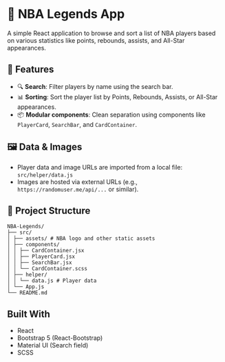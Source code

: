 # 🏀 NBA Legends App

A simple React application to browse and sort a list of NBA players based on various statistics like points, rebounds, assists, and All-Star appearances.

## 🚀 Features

- 🔍 **Search**: Filter players by name using the search bar.
- 📊 **Sorting**: Sort the player list by Points, Rebounds, Assists, or All-Star appearances.
- 📦 **Modular components**: Clean separation using components like `PlayerCard`, `SearchBar`, and `CardContainer`.

## 🖼️ Data & Images

- Player data and image URLs are imported from a local file:  
  `src/helper/data.js`
- Images are hosted via external URLs (e.g., `https://randomuser.me/api/...` or similar).

## 📁 Project Structure
```
NBA-Legends/
├── src/
│ ├── assets/ # NBA logo and other static assets
│ ├── components/
│ │ ├── CardContainer.jsx
│ │ ├── PlayerCard.jsx
│ │ ├── SearchBar.jsx
│ │ └── CardContainer.scss
│ ├── helper/
│ │ └── data.js # Player data
│ └── App.js
└── README.md
```
##  Built With

- React 
- Bootstrap 5 (React-Bootstrap)
- Material UI (Search field)
- SCSS
